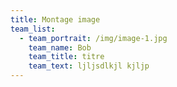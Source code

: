 ```yaml
---
title: Montage image
team_list:
  - team_portrait: /img/image-1.jpg
    team_name: Bob
    team_title: titre
    team_text: ljljsdlkjl kjljp
---
```

